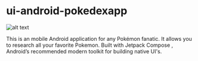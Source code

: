 # ui-android-pokedexapp

![alt text]([https://github.com/nickdferrara/ui-android-pokedexapp/blob/main/PokedexPreview.png?raw=true](https://github.com/nickdferrara/ui-android-pokedexapp/blob/main/PokedexPreview.PNG))

This is an mobile Android application for any Pokémon fanatic. It allows you to research all your favorite Pokemon. Built with Jetpack Compose , Android’s recommended modern toolkit for building native UI's.

